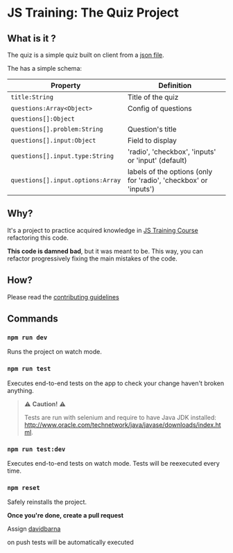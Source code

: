 # JS Training: The Quiz Project


## What is it ?

The quiz is a simple quiz built on client from a [json file](https://github.com/davidbarna/js-training-practice/blob/master/src/data/quiz.json).

The has a simple schema:

| Property | Definition |
| -- | -- |
| `title:String` | Title of the quiz |
| `questions:Array<Object>` | Config of questions |
| `questions[]:Object` | |
| `questions[].problem:String` | Question's title|
| `questions[].input:Object` | Field to display |
| `questions[].input.type:String` | 'radio', 'checkbox', 'inputs' or 'input' (default) |
| `questions[].input.options:Array` | labels of the options (only for 'radio', 'checkbox' or 'inputs') |

## Why?

It's a project to practice acquired knowledge in [JS Training Course](https://github.com/davidbarna/js-training) refactoring this code.

**This code is damned bad**, but it was meant to be. This way, you can refactor progressively fixing the main mistakes of the code.

## How?

Please read the [contributing guidelines](./CONTRIBUTING.md)

## Commands

### `npm run dev`

Runs the project on watch mode.

### `npm run test`

Executes end-to-end tests on the app to check your change haven't broken anything.

> :warning: **Caution!** :warning:
>
> Tests are run with selenium and require to have Java JDK installed: http://www.oracle.com/technetwork/java/javase/downloads/index.html.

### `npm run test:dev`

Executes end-to-end tests on watch mode. Tests will be reexecuted every time.

### `npm reset`

Safely reinstalls the project.


**Once you're done, create a pull request**

Assign [davidbarna](https://github.com/davidbarna)

on push tests will be automatically executed
